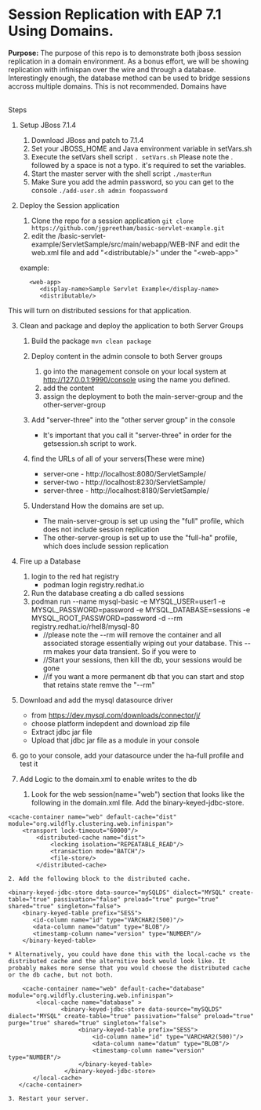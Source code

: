 # Session Replication with EAP 7.1 Using Domains.

**Purpose:**
The purpose of this repo is to demonstrate both jboss session replication in a domain environment. As a bonus effort, we will be showing replication with infinispan over the wire and through a database. Interestingly enough, the database method can be used to bridge sessions accross multiple domains. This is not recommended. Domains have

<br>
Steps

1. Setup JBoss 7.1.4
    1. Download JBoss and patch to 7.1.4
    2. Set your JBOSS\_HOME and Java environment variable in setVars.sh
    3. Execute the setVars shell script
        `. setVars.sh`
        Please note the . followed by a space is not a typo. it's required to set the variables.
    4. Start the master server with the shell script
        `./masterRun`
    5. Make Sure you add the admin password, so you can get to the console
        `./add-user.sh admin foopassword`
2. Deploy the Session application
    1. Clone the repo for a session application
       `git clone https://github.com/jgpreetham/basic-servlet-example.git` 
    2. edit the /basic\-servlet\-example/ServletSample/src/main/webapp/WEB\-INF and edit the web\.xml file and add "\<distributable/\>" under the "\<web\-app\>"
    
    example:

```
      <web-app>
         <display-name>Sample Servlet Example</display-name>
         <distributable/>
```

This will turn on distributed sessions for that application.

3. Clean and package and deploy the application to both Server Groups

    1. Build the package
         `mvn clean package`

    2. Deploy content in the admin console to both Server groups
        1. go into the management console on your local system at http://127.0.0.1:9990/console using the name you defined.
        2. add the content
        3. assign the deployment to both the main-server-group and the other-server-group

    3. Add "server-three" into the "other server group" in the console
        * It's important that you call it "server-three" in order for the getsession.sh script to work.

    4. find the URLs of all of your servers(These were  mine)
        * server-one - http://localhost:8080/ServletSample/
        * server-two - http://localhost:8230/ServletSample/
        * server-three - http://localhost:8180/ServletSample/

    5. Understand How the domains are set up.
        * The main-server-group is set up using the "full" profile, which does not include session replication
        * The other-server-group is set up to use the "full-ha" profile, which does include session replication


4. Fire up a Database
    1. login to the red hat registry
        * podman login registry.redhat.io
    2. Run the database creating a db called sessions
    3. podman run --name mysql-basic -e MYSQL\_USER=user1 -e MYSQL\_PASSWORD=password -e MYSQL\_DATABASE=sessions -e MYSQL\_ROOT\_PASSWORD=password -d --rm registry.redhat.io/rhel8/mysql-80
        * //please note the --rm will remove the container and all associated storage essentially wiping out your database. This --rm makes your data transient. So if you were to
        * //Start your sessions, then kill the db, your sessions would be gone
        * //if you want a more permanent db that you can start and stop that retains state remve the "--rm"
5. Download and add the mysql datasource driver
    * from https://dev.mysql.com/downloads/connector/j/
    * choose platform indepdent and download zip file
    * Extract jdbc jar file
    * Upload that jdbc jar file as a module in your console
6. go to your console, add your datasource under the ha-full profile and test it
7. Add Logic to the domain.xml to enable writes to the db
   
    1. Look for the web session(name="web") section that looks like the following in the domain.xml file. Add the binary-keyed-jdbc-store.

```
<cache-container name="web" default-cache="dist" module="org.wildfly.clustering.web.infinispan">
    <transport lock-timeout="60000"/>
        <distributed-cache name="dist">
            <locking isolation="REPEATABLE_READ"/>
            <transaction mode="BATCH"/>
            <file-store/>
        </distributed-cache>                        
```


    2. Add the following block to the distributed cache.


```
<binary-keyed-jdbc-store data-source="mySQLDS" dialect="MYSQL" create-table="true" passivation="false" preload="true" purge="true" shared="true" singleton="false">
    <binary-keyed-table prefix="SESS">
       <id-column name="id" type="VARCHAR2(500)"/>
       <data-column name="datum" type="BLOB"/>
       <timestamp-column name="version" type="NUMBER"/>
    </binary-keyed-table>
```


    * Alternatively, you could have done this with the local-cache vs the distributed cache and the alternitive bock would look like. It probably makes more sense that you would choose the distributed cache or the db cache, but not both.


```
    <cache-container name="web" default-cache="database" module="org.wildfly.clustering.web.infinispan">
        <local-cache name="database" >
               <binary-keyed-jdbc-store data-source="mySQLDS" dialect="MYSQL" create-table="true" passivation="false" preload="true" purge="true" shared="true" singleton="false">
                    <binary-keyed-table prefix="SESS">
                        <id-column name="id" type="VARCHAR2(500)"/>
                        <data-column name="datum" type="BLOB"/>
                        <timestamp-column name="version" type="NUMBER"/>
                    </binary-keyed-table>
                </binary-keyed-jdbc-store>
       </local-cache>
   </cache-container>
```


    3. Restart your server.
